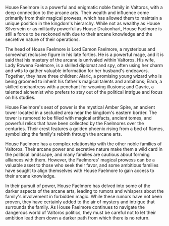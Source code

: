 House Faelmore is a powerful and enigmatic noble family in Valtoros, with a deep connection to the arcane arts. Their wealth and influence come primarily from their magical prowess, which has allowed them to maintain a unique position in the kingdom's hierarchy. While not as wealthy as House Silvervein or as militarily powerful as House Drakonhart, House Faelmore is still a force to be reckoned with due to their arcane knowledge and the secretive nature of their operations.

The head of House Faelmore is Lord Eamon Faelmore, a mysterious and somewhat reclusive figure in his late forties. He is a powerful mage, and it is said that his mastery of the arcane is unrivaled within Valtoros. His wife, Lady Rowena Faelmore, is a skilled diplomat and spy, often using her charm and wits to gather valuable information for her husband's endeavors. Together, they have three children: Alaric, a promising young wizard who is being groomed to inherit his father's magical talents and ambitions; Elara, a skilled enchantress with a penchant for weaving illusions; and Gavric, a talented alchemist who prefers to stay out of the political intrigue and focus on his studies.

House Faelmore's seat of power is the mystical Amber Spire, an ancient tower located in a secluded area near the kingdom's eastern border. The tower is rumored to be filled with magical artifacts, ancient tomes, and powerful relics that have been collected by the Faelmores over the centuries. Their crest features a golden phoenix rising from a bed of flames, symbolizing the family's rebirth through the arcane arts.

House Faelmore has a complex relationship with the other noble families of Valtoros. Their arcane power and secretive nature make them a wild card in the political landscape, and many families are cautious about forming alliances with them. However, the Faelmores' magical prowess can be a valuable asset to those who seek their favor, and some ambitious families have sought to align themselves with House Faelmore to gain access to their arcane knowledge.

In their pursuit of power, House Faelmore has delved into some of the darker aspects of the arcane arts, leading to rumors and whispers about the family's involvement in forbidden magic. While these rumors have not been proven, they have certainly added to the air of mystery and intrigue that surrounds the family. As House Faelmore continues to navigate the dangerous world of Valtoros politics, they must be careful not to let their ambition lead them down a darker path from which there is no return.